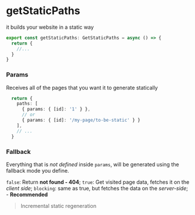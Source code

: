# getStaticPaths

it builds your website in a static way

```ts
export const getStaticPaths: GetStaticPaths = async () => {
  return {
    //...
  }
}
```

### Params

Receives all of the pages that you want it to generate statically

```ts
  return {
    paths: [
      { params: { [id]: '1' } },
      // or
      { params: { [id]: '/my-page/to-be-static' } }
    ],
    // ...
  }
```

### Fallback

Everything that is *not defined* inside `params`, will be generated using the fallback mode you define.

`false`: Return **not found - 404**;
`true`: Get visited page data, fetches it on the *client side*;
`blocking`: same as true, but fetches the data on the *server-side*; - **Recommended**

> Incremental static regeneration